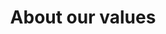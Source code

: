 ---
templateKey: 'about-page'
path: /our-team
title: About our values
hero:
    heading: The tema behind the greatness
    copy: Occaecat non Lorem duis cupidatat quis irure nostrud in sint. Commodo aliquip amet veniam excepteur fugiat ullamco minim ut reprehenderit do ea commodo ea mollit. Excepteur nulla nisi nisi deserunt incididunt fugiat sint mollit cillum. Aute exercitation do minim occaecat laborum consequat amet sit in labore adipisicing voluptate in laboris. Aute proident laborum eu nostrud sint incididunt aute. Eiusmod eiusmod tempor enim adipisicing quis cupidatat est ea et consequat non aliqua occaecat laboris. Nostrud culpa proident ad ullamco dolor.
    img: /img/ba_team_picture.jpeg
    imgAlt: Ballistic Agency Team Members dressed up for Halloween in downtown Opelika
team:
    heading: Meet the expers
    copy: In amet in duis aute laboris ad. Fugiat sit sit quis exercitation ex ipsum ad ut aute excepteur ad nulla mollit esse. Lorem mollit non tempor dolor ad culpa magna quis. Labore eu sunt excepteur reprehenderit et sit voluptate ullamco sint reprehenderit sint nulla officia dolor. Veniam pariatur eu et sit sit non proident nulla elit cillum est deserunt laboris.
    member:
        - name: Jason Young
          title: Founder & CEO
        - name: David Tice
          title: Technical Director
        - name: Aubrey-Joy O'Brien
          title: Art Director
        - name: Aaron Blackmon
          title: Head of Business Development
        - name: Stephen Bass
          title: Website Performance Consultant
        - name: Jonathan White
          title: Sr. Web Developer
        - name: Matt Mersino
          title: Project Manager
        - name: Sasha Damian
          title: Graphic Designer
corevalues:
    heading: We believe we can be the best while still having fun
    subheading: Our core values
    copy: At Ballistic Agency, we believe our core values show our true value as a company. We are the greatest group of individuals out there right now. This is just random copy and I should not write it.
    corevalueList:
        - cvTitle: Fun
          cvCopy: > 
            Nostrud proident aute aliquip aute reprehenderit do culpa dolore adipisicing Lorem veniam. Proident tempor duis tempor Lorem cillum. Adipisicing anim consequat anim sit sit sit culpa laboris ipsum ea consequat quis deserunt.
        - cvTitle: Focused Growth
          cvCopy: > 
            Nostrud proident aute aliquip aute reprehenderit do culpa dolore adipisicing Lorem veniam. Proident tempor duis tempor Lorem cillum. Adipisicing anim consequat anim sit sit sit culpa laboris ipsum ea consequat quis deserunt.
        - cvTitle: Radical Responsibility
          cvCopy: > 
            Nostrud proident aute aliquip aute reprehenderit do culpa dolore adipisicing Lorem veniam. Proident tempor duis tempor Lorem cillum. Adipisicing anim consequat anim sit sit sit culpa laboris ipsum ea consequat quis deserunt.
        - cvTitle: Candor & Clarity
          cvCopy: > 
            Nostrud proident aute aliquip aute reprehenderit do culpa dolore adipisicing Lorem veniam. Proident tempor duis tempor Lorem cillum. Adipisicing anim consequat anim sit sit sit culpa laboris ipsum ea consequat quis deserunt.
        - cvTitle: Systematic Excellence
          cvCopy: > 
            Nostrud proident aute aliquip aute reprehenderit do culpa dolore adipisicing Lorem veniam. Proident tempor duis tempor Lorem cillum. Adipisicing anim consequat anim sit sit sit culpa laboris ipsum ea consequat quis deserunt.
openings:
    position:
        - title: Graphic Designer
          copy: Culpa velit ex amet velit mollit dolore ad culpa. Lorem dolore duis nostrud adipisicing adipisicing cupidatat sunt aliquip Lorem Lorem cupidatat anim nisi velit. Amet laborum pariatur voluptate id elit minim minim mollit veniam do.
          location: Remote
          link: graphic-designer
        - title: Web Developer
          copy: Culpa velit ex amet velit mollit dolore ad culpa. Lorem dolore duis nostrud adipisicing adipisicing cupidatat sunt aliquip Lorem Lorem cupidatat anim nisi velit. Amet laborum pariatur voluptate id elit minim minim mollit veniam do.
          location: Remote
          link: web-developer
        - title: SEO Specialist
          copy: Culpa velit ex amet velit mollit dolore ad culpa. Lorem dolore duis nostrud adipisicing adipisicing cupidatat sunt aliquip Lorem Lorem cupidatat anim nisi velit. Amet laborum pariatur voluptate id elit minim minim mollit veniam do.
          location: Remote
          link: seo-specialist
benefits: 
    heading: Working at Ballistic
    copy: Ea eiusmod minim est nostrud ex aute minim. Lorem veniam fugiat aliqua consequat irure exercitation ut fugiat do quis cupidatat enim duis. Commodo minim exercitation Lorem nisi exercitation. Cillum aliqua aliquip sint adipisicing ullamco quis esse eiusmod labore ut commodo magna. Eiusmod anim cillum laboris ipsum ex non adipisicing id exercitation aliquip. Aliquip deserunt velit esse mollit qui culpa irure. Sint aliquip sunt duis occaecat fugiat mollit consectetur nulla proident. Nulla dolore mollit reprehenderit aute pariatur incididunt aliqua in ut Lorem do. In nulla ut et nostrud eiusmod culpa fugiat do fugiat velit duis incididunt irure.
    blist: 
        - icon: /img/coffee.png
          benefit: We got coffee
        - icon: /img/coffee.png
          benefit: We got coffee
        - icon: /img/coffee.png
          benefit: We got coffee
        - icon: /img/coffee.png
          benefit: We got coffee
        - icon: /img/coffee.png
          benefit: We got coffee
        - icon: /img/coffee.png
          benefit: We got coffee
---